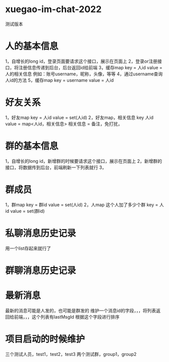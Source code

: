 # xuegao-im-chat-2022

测试版本
# 人的基本信息
1，自增长的long id，登录页面要请求这个接口，展示在页面上
2，登录or注册接口，将注册信息传递到后台，后台返回id给前端
3，缓存map
    key = 人id
    value = 人的相关信息
    例如：账号username，昵称，头像，等等
4，通过username查询人id的方法
5，缓存map
    key = username
    value = 人id

# 好友关系
1，好友map
    key = 人id
    value = set(人id)
2，好友map，相关信息
    key 人id
    value = map<人id，相关信息>
    相关信息 = 备注，免打扰，

# 群的基本信息
1，自增长的long id，新增群的时候要请求这个接口，展示在页面上
2，新增群的接口，将数据传到后台，前端刷新一下列表就行
3，

# 群成员
1，群map
    key = 群id
    value = set(人id)
2，人map
    这个人加了多少个群
    key = 人id
    value = set(群id)

# 私聊消息历史记录
用一个list存起来就行了

# 群聊消息历史记录


# 最新消息
最新的消息可能是人发的，也可能是群发的
维护一个消息id的字段，，，将列表返回给前端，，，这个列表有lastMsgId
根据这个字段进行排序

# 项目启动的时候维护
三个测试人员，test1，test2，test3
两个测试群，group1，group2





























